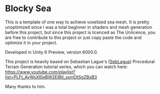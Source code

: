 # Blocky Sea

This is a template of one way to achieve voxelized sea mesh. It is pretty unoptimized since I was a total beginner in shaders and mesh generation before this project, 
but since this project is licenced as The Unlicence, you are free to contribute to this project or just copy paste the code and optimize it in your project.

Developed in Unity 6 Preview, version 6000.0.

This project is heavily based on Sebastian Lague's ([SebLague](https://github.com/SebLague)) Procedural Terrain Generation tutorial series, which you can watch here: https://www.youtube.com/playlist?list=PLFt_AvWsXl0eBW2EiBtl_sxmDtSgZBxB3

Many thanks to him.
